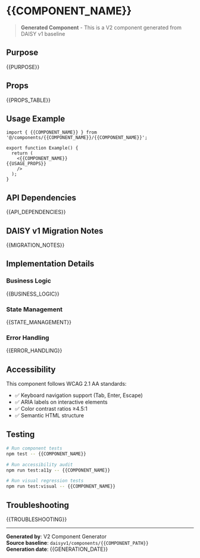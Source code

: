 # {{COMPONENT_NAME}}

> **Generated Component** - This is a V2 component generated from DAISY v1 baseline

## Purpose

{{PURPOSE}}

## Props

{{PROPS_TABLE}}

## Usage Example

```tsx
import { {{COMPONENT_NAME}} } from '@/components/{{COMPONENT_NAME}}/{{COMPONENT_NAME}}';

export function Example() {
  return (
    <{{COMPONENT_NAME}}
{{USAGE_PROPS}}
    />
  );
}
```

## API Dependencies

{{API_DEPENDENCIES}}

## DAISY v1 Migration Notes

{{MIGRATION_NOTES}}

## Implementation Details

### Business Logic

{{BUSINESS_LOGIC}}

### State Management

{{STATE_MANAGEMENT}}

### Error Handling

{{ERROR_HANDLING}}

## Accessibility

This component follows WCAG 2.1 AA standards:

- ✅ Keyboard navigation support (Tab, Enter, Escape)
- ✅ ARIA labels on interactive elements
- ✅ Color contrast ratios ≥4.5:1
- ✅ Semantic HTML structure

## Testing

```bash
# Run component tests
npm test -- {{COMPONENT_NAME}}

# Run accessibility audit
npm run test:a11y -- {{COMPONENT_NAME}}

# Run visual regression tests
npm run test:visual -- {{COMPONENT_NAME}}
```

## Troubleshooting

{{TROUBLESHOOTING}}

---

**Generated by**: V2 Component Generator  
**Source baseline**: `daisyv1/components/{{COMPONENT_PATH}}`  
**Generation date**: {{GENERATION_DATE}}
